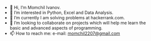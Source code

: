 - 👋 Hi, I’m Momchil Ivanov.
- 👀 I’m interested in Python, Excel and Data Analysis.
- 🌱 I’m currently I am solving problems at hackerrank.com.
- 💞️ I’m looking to collaborate on projects which will help me learn the basic and advanced aspects of programming.
- 📫 How to reach me: e-mail: momchil2207@gmail.com

<!---
Momchil-Ivanov/Momchil-Ivanov is a ✨ special ✨ repository because its `README.md` (this file) appears on your GitHub profile.
You can click the Preview link to take a look at your changes.
--->
